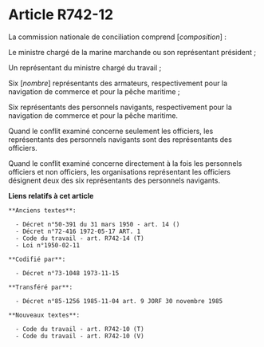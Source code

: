 # Article R742-12

La commission nationale de conciliation comprend [*composition*] :

Le ministre chargé de la marine marchande ou son représentant président ;

Un représentant du ministre chargé du travail ;

Six [*nombre*] représentants des armateurs, respectivement pour la navigation de commerce et pour la pêche maritime ;

Six représentants des personnels navigants, respectivement pour la navigation de commerce et pour la pêche maritime.

Quand le conflit examiné concerne seulement les officiers, les représentants des personnels navigants sont des représentants
des officiers.

Quand le conflit examiné concerne directement à la fois les personnels officiers et non officiers, les organisations
représentant les officiers désignent deux des six représentants des personnels navigants.

**Liens relatifs à cet article**

	**Anciens textes**:

	  - Décret n°50-391 du 31 mars 1950 - art. 14 ()
	  - Décret n°72-416 1972-05-17 ART. 1
	  - Code du travail - art. R742-14 (T)
	  - Loi n°1950-02-11

	**Codifié par**:

	  - Décret n°73-1048 1973-11-15

	**Transféré par**:

	  - Décret n°85-1256 1985-11-04 art. 9 JORF 30 novembre 1985

	**Nouveaux textes**:

	  - Code du travail - art. R742-10 (T)
	  - Code du travail - art. R742-10 (V)
